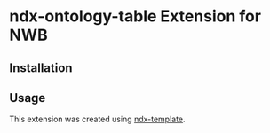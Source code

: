 # ndx-ontology-table Extension for NWB

## Installation


## Usage



This extension was created using [ndx-template](https://github.com/nwb-extensions/ndx-template).
